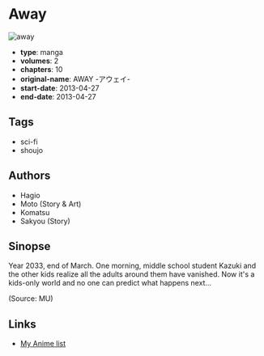 # Away

![away](https://cdn.myanimelist.net/images/manga/2/150292.jpg)

-   **type**: manga
-   **volumes**: 2
-   **chapters**: 10
-   **original-name**: AWAY -アウェイ-
-   **start-date**: 2013-04-27
-   **end-date**: 2013-04-27

## Tags

-   sci-fi
-   shoujo

## Authors

-   Hagio
-   Moto (Story & Art)
-   Komatsu
-   Sakyou (Story)

## Sinopse

Year 2033, end of March. One morning, middle school student Kazuki and the other kids realize all the adults around them have vanished. Now it's a kids-only world and no one can predict what happens next...

(Source: MU)

## Links

-   [My Anime list](https://myanimelist.net/manga/85840/Away)
